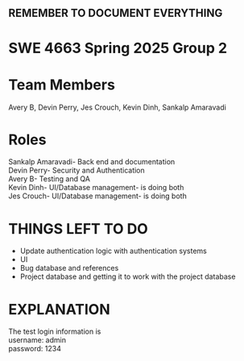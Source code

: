 ## REMEMBER TO DOCUMENT EVERYTHING
# SWE 4663 Spring 2025 Group 2 
# Team Members
Avery B, Devin Perry, Jes Crouch, Kevin Dinh, Sankalp Amaravadi
# Roles
Sankalp Amaravadi- Back end and documentation <br />
Devin Perry- Security and Authentication <br />
Avery B- Testing and QA <br />
Kevin Dinh- UI/Database management- is doing both <br />
Jes Crouch- UI/Database management- is doing both 
# THINGS LEFT TO DO
- Update authentication logic with authentication systems  <br />
- UI  <br />
- Bug database and references  <br />
- Project database and getting it to work with the project database  <br />
# EXPLANATION
The test login information is <br />
username: admin <br />
password: 1234
